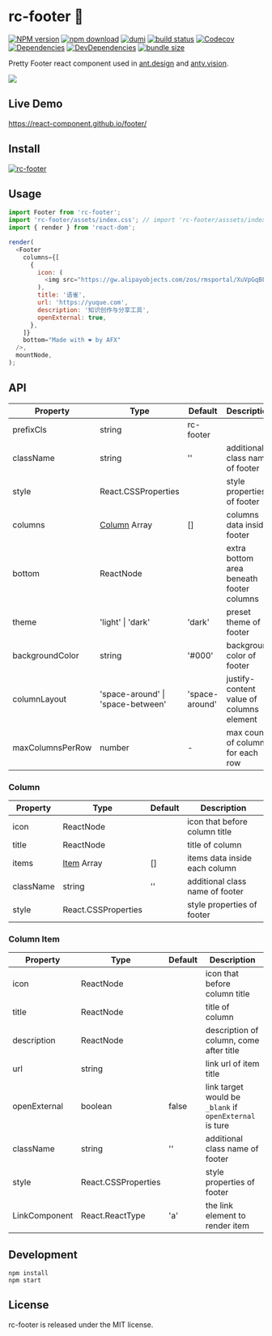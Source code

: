 # rc-footer 🐾

[![NPM version][npm-image]][npm-url] [![npm download][download-image]][download-url] [![dumi](https://img.shields.io/badge/docs%20by-dumi-blue?style=flat-square)](https://github.com/umijs/dumi) [![build status][github-actions-image]][github-actions-url] [![Codecov][codecov-image]][codecov-url] [![Dependencies][david-image]](david-url) [![DevDependencies][david-dev-image]][david-dev-url] [![bundle size][bundlephobia-image]][bundlephobia-url]

[npm-image]: http://img.shields.io/npm/v/rc-footer.svg?style=flat-square
[npm-url]: http://npmjs.org/package/rc-footer
[github-actions-image]: https://github.com/react-component/footer/workflows/CI/badge.svg
[github-actions-url]: https://github.com/react-component/footer/actions
[codecov-image]: https://img.shields.io/codecov/c/github/react-component/footer/master.svg?style=flat-square
[codecov-url]: https://codecov.io/gh/react-component/footer/branch/master
[david-url]: https://david-dm.org/react-component/footer
[david-image]: https://david-dm.org/react-component/footer/status.svg?style=flat-square
[david-dev-url]: https://david-dm.org/react-component/footer?type=dev
[david-dev-image]: https://david-dm.org/react-component/footer/dev-status.svg?style=flat-square
[download-image]: https://img.shields.io/npm/dm/rc-footer.svg?style=flat-square
[download-url]: https://npmjs.org/package/rc-footer
[bundlephobia-url]: https://bundlephobia.com/result?p=rc-footer
[bundlephobia-image]: https://badgen.net/bundlephobia/minzip/rc-footer

Pretty Footer react component used in [ant.design](https://ant.design) and [antv.vision](https://antv.vision).

![](https://gw.alipayobjects.com/zos/antfincdn/z4ie3X8x6u/1cb23945-ec67-45a3-b521-f8da62e12255.png)

## Live Demo

https://react-component.github.io/footer/

## Install

[![rc-footer](https://nodei.co/npm/rc-footer.png)](https://npmjs.org/package/rc-footer)

## Usage

```js
import Footer from 'rc-footer';
import 'rc-footer/assets/index.css'; // import 'rc-footer/asssets/index.less';
import { render } from 'react-dom';

render(
  <Footer
    columns={[
      {
        icon: (
          <img src="https://gw.alipayobjects.com/zos/rmsportal/XuVpGqBFxXplzvLjJBZB.svg" />
        ),
        title: '语雀',
        url: 'https://yuque.com',
        description: '知识创作与分享工具',
        openExternal: true,
      },
    ]}
    bottom="Made with ❤️ by AFX"
  />,
  mountNode,
);
```

## API

| Property         | Type                              | Default        | Description                              |
| ---------------- | --------------------------------- | -------------- | ---------------------------------------- |
| prefixCls        | string                            | rc-footer      |                                          |
| className        | string                            | ''             | additional class name of footer          |
| style            | React.CSSProperties               |                | style properties of footer               |
| columns          | [Column](#Column) Array           | []             | columns data inside footer               |
| bottom           | ReactNode                         |                | extra bottom area beneath footer columns |
| theme            | 'light' \| 'dark'                 | 'dark'         | preset theme of footer                   |
| backgroundColor  | string                            | '#000'         | background color of footer               |
| columnLayout     | 'space-around' \| 'space-between' | 'space-around' | justify-content value of columns element |
| maxColumnsPerRow | number                            | -              | max count of columns for each row        |

### Column

| Property  | Type                       | Default | Description                     |
| --------- | -------------------------- | ------- | ------------------------------- |
| icon      | ReactNode                  |         | icon that before column title   |
| title     | ReactNode                  |         | title of column                 |
| items     | [Item](#Column-Item) Array | []      | items data inside each column   |
| className | string                     | ''      | additional class name of footer |
| style     | React.CSSProperties        |         | style properties of footer      |

### Column Item

| Property      | Type                | Default | Description                                             |
| ------------- | ------------------- | ------- | ------------------------------------------------------- |
| icon          | ReactNode           |         | icon that before column title                           |
| title         | ReactNode           |         | title of column                                         |
| description   | ReactNode           |         | description of column, come after title                 |
| url           | string              |         | link url of item title                                  |
| openExternal  | boolean             | false   | link target would be `_blank` if `openExternal` is ture |
| className     | string              | ''      | additional class name of footer                         |
| style         | React.CSSProperties |         | style properties of footer                              |
| LinkComponent | React.ReactType     | 'a'     | the link element to render item                         |

## Development

```
npm install
npm start
```

## License

rc-footer is released under the MIT license.
